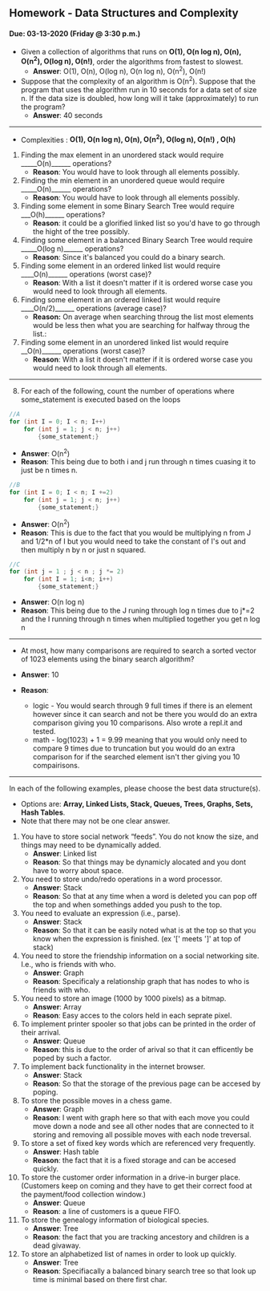 ## Homework - Data Structures and Complexity
#### Due: 03-13-2020 (Friday @ 3:30 p.m.)

- Given a collection of algorithms that runs on **O(1), O(n log n), O(n), O(n<sup>2</sup>), O(log n), O(n!)**, order the algorithms from fastest to slowest.
    - **Answer**: O(1), O(n), O(log n), O(n log n), O(n<sup>2</sup>), O(n!)
- Suppose that the complexity of an algorithm is O(n<sup>2</sup>). Suppose that the program that uses the algorithm run in 10 seconds for a data set of size n. If the data size is doubled, how long will it take (approximately) to run the program? 
    - **Answer**: 40 seconds

----------------------------------------------------------------------------------------------------------------------------------

- Complexities : **O(1), O(n log n), O(n), O(n<sup>2</sup>), O(log n), O(n!) , O(h)**
<ol>
    <li>Finding the max element in an unordered stack would require _____O(n)______ operations?
        <ul><li><b>Reason</b>: You would have to look through all elements possibly.</li></ul></li>
    <li>Finding the min element in an unordered queue would require _____O(n)______ operations?
        <ul><li><b>Reason</b>: You would have to look through all elements possibly.</li></ul></li>
    <li>Finding some element in some Binary Search Tree would require ___O(h)______ operations?
        <ul><li><b>Reason</b>: it could be a glorified linked list so you'd have to go through the hight of the tree possibly.</li></ul></li>
    <li>Finding some element in a balanced Binary Search Tree would require _____O(log n)______ operations?
        <ul><li><b>Reason</b>: Since it's balanced you could do a binary search.</li></ul></li>
    <li>Finding some element in an ordered linked list would require ____O(n)______ operations (worst case)?
        <ul><li><b>Reason</b>: With a list it doesn't matter if it is ordered worse case you would need to look through all elements.</li></ul></li>
    <li>Finding some element in an ordered linked list would require ____O(n/2)______ operations (average case)?
        <ul><li><b>Reason:</b> On average when searching throug the list most elements would be less then what you are searching for halfway throug the list.</b>: </li></ul></li>
    <li>Finding some element in an unordered linked list would require __O(n)______ operations (worst case)?
        <ul><li><b>Reason</b>: With a list it doesn't matter if it is ordered worse case you would need to look through all elements.</li></ul></li>
</ol>

----------------------------------------------------------------------------------------------------------------------------------

8. For each of the following, count the number of operations where some_statement is executed based on the loops

```cpp
//A
for (int I = 0; I < n; I++)
    for (int j = 1; j < n; j++)
        {some_statement;}
```
- **Answer**: O(n<sup>2</sup>)
- **Reason**: This being due to both i and j run through n times cuasing it to just be n times n.
```cpp
//B
for (int I = 0; I < n; I +=2)
    for (int j = 1; j < n; j++)
        {some_statement;}
```
- **Answer**: O(n<sup>2</sup>)
- **Reason**: This is due to the fact that you would be multiplying n from J and 1/2*n of I but you would need to take the constant of I's out and then multiply n by n or just n squared.
```cpp
//C
for (int j = 1 ; j < n ; j *= 2)
    for (int I = 1; i<n; i++)
        {some_statement;} 
```
- **Answer**: O(n log n)
- **Reason**: This being due to the J runing through log n times due to j*=2 and the I running through n times when multiplied together you get n log n

----------------------------------------------------------------------------------------------------------------------------------

- At most, how many comparisons are required to search a sorted vector of 1023 elements using the binary
search algorithm?

- **Answer**: 10
- **Reason**: 
    - logic - You would search through 9 full times if there is an element however since it can search and not be there you would do an extra comparison giving you 10 comparisons. Also wrote a repl.it and tested.
    - math - log(1023) + 1 = 9.99 meaning that you would only need to compare 9 times due to truncation but you would do an extra comparison for if the searched element isn't ther giving you 10 compairisons.

----------------------------------------------------------------------------------------------------------------------------------

In each of the following examples, please choose the best data structure(s).
- Options are: **Array, Linked Lists, Stack, Queues, Trees, Graphs, Sets, Hash Tables**. 
- Note that there may not be one clear answer.

1. You have to store social network “feeds”. You do not know the size, and things may need to be dynamically added.
    - **Answer**: Linked list
    - **Reason**: So that things may be dynamicly alocated and you dont have to worry about space.
2. You need to store undo/redo operations in a word processor.
    - **Answer**: Stack
    - **Reason**: So that at any time when a word is deleted you can pop off the top and when somethings added you push to the top.
3. You need to evaluate an expression (i.e., parse).
    - **Answer**: Stack
    - **Reason**: So that it can be easily noted what is at the top so that you know when the expression is finished. (ex '[' meets ']' at top of stack)
4. You need to store the friendship information on a social networking site. I.e., who is friends with who.
    - **Answer**: Graph
    - **Reason**: Specificaly a relationship graph that has nodes to who is friends with who.
5. You need to store an image (1000 by 1000 pixels) as a bitmap.
    - **Answer**: Array
    - **Reason**: Easy acces to the colors held in each seprate pixel.
6. To implement printer spooler so that jobs can be printed in the order of their arrival.
    - **Answer**: Queue
    - **Reason**: this is due to the order of arival so that it can efficently be poped by such a factor.
7. To implement back functionality in the internet browser.
    - **Answer**: Stack
    - **Reason**: So that the storage of the previous page can be accesed by poping.
8. To store the possible moves in a chess game.
    - **Answer**: Graph
    - **Reason**: I went with graph here so that with each move you could move down a node and see all other nodes that are connected to it storing and removing all possible moves with each node treversal. 
9. To store a set of fixed key words which are referenced very frequently.
    - **Answer**: Hash table
    - **Reason**: the fact that it is a fixed storage and can be accesed quickly.
10. To store the customer order information in a drive-in burger place. (Customers keep on coming and they have to get their correct food at the payment/food collection window.)
    - **Answer**: Queue
    - **Reason**: a line of customers is a queue FIFO.
11. To store the genealogy information of biological species.
    - **Answer**: Tree
    - **Reason**: the fact that you are tracking ancestory and children is a dead givaway.
12. To store an alphabetized list of names in order to look up quickly.
    - **Answer**: Tree
    - **Reason**: Specifiacally a balanced binary search tree so that look up time is minimal based on there first char.